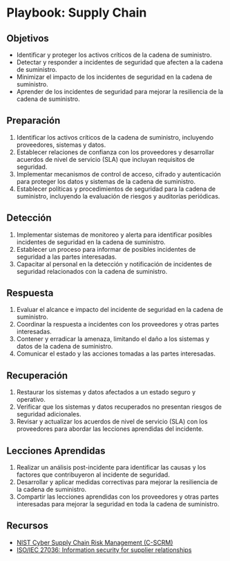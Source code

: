 # Playbook: Supply Chain

## Objetivos

- Identificar y proteger los activos críticos de la cadena de suministro.
- Detectar y responder a incidentes de seguridad que afecten a la cadena de suministro.
- Minimizar el impacto de los incidentes de seguridad en la cadena de suministro.
- Aprender de los incidentes de seguridad para mejorar la resiliencia de la cadena de suministro.

## Preparación

1. Identificar los activos críticos de la cadena de suministro, incluyendo proveedores, sistemas y datos.
2. Establecer relaciones de confianza con los proveedores y desarrollar acuerdos de nivel de servicio (SLA) que incluyan requisitos de seguridad.
3. Implementar mecanismos de control de acceso, cifrado y autenticación para proteger los datos y sistemas de la cadena de suministro.
4. Establecer políticas y procedimientos de seguridad para la cadena de suministro, incluyendo la evaluación de riesgos y auditorías periódicas.

## Detección

1. Implementar sistemas de monitoreo y alerta para identificar posibles incidentes de seguridad en la cadena de suministro.
2. Establecer un proceso para informar de posibles incidentes de seguridad a las partes interesadas.
3. Capacitar al personal en la detección y notificación de incidentes de seguridad relacionados con la cadena de suministro.

## Respuesta

1. Evaluar el alcance e impacto del incidente de seguridad en la cadena de suministro.
2. Coordinar la respuesta a incidentes con los proveedores y otras partes interesadas.
3. Contener y erradicar la amenaza, limitando el daño a los sistemas y datos de la cadena de suministro.
4. Comunicar el estado y las acciones tomadas a las partes interesadas.

## Recuperación

1. Restaurar los sistemas y datos afectados a un estado seguro y operativo.
2. Verificar que los sistemas y datos recuperados no presentan riesgos de seguridad adicionales.
3. Revisar y actualizar los acuerdos de nivel de servicio (SLA) con los proveedores para abordar las lecciones aprendidas del incidente.

## Lecciones Aprendidas

1. Realizar un análisis post-incidente para identificar las causas y los factores que contribuyeron al incidente de seguridad.
2. Desarrollar y aplicar medidas correctivas para mejorar la resiliencia de la cadena de suministro.
3. Compartir las lecciones aprendidas con los proveedores y otras partes interesadas para mejorar la seguridad en toda la cadena de suministro.

## Recursos

- [NIST Cyber Supply Chain Risk Management (C-SCRM)](https://csrc.nist.gov/Projects/cyber-supply-chain-risk-management)
- [ISO/IEC 27036: Information security for supplier relationships](https://www.iso.org/standard/43759.html)
